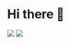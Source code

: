 # Hi there 👋

[![](https://img.shields.io/badge/捐赠-Donate-795548.svg?style=for-the-badge)](https://beixin.notion.site/919622e1463f4ef58aecc4c9711eba30)
[![](https://img.shields.io/badge/联络-Contact-009688.svg?style=for-the-badge)](https://beixin.notion.site/ebe26d4b87cf4fc9a86245f2d4c75b31)
